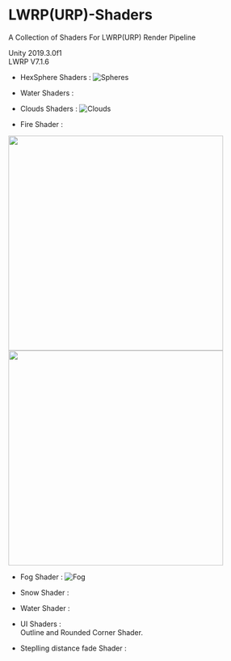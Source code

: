 # LWRP(URP)-Shaders
A Collection of Shaders For LWRP(URP) Render Pipeline

Unity 2019.3.0f1<br>
LWRP V7.1.6

- HexSphere Shaders :
![Spheres](Assets/Preview/spheres.PNG)

- Water Shaders :

- Clouds Shaders :
![Clouds](Assets/Preview/Clouds.PNG)

- Fire Shader :<br>
<p float="left">
  <img src="Assets/Preview/gifFire480p.gif" width="425" />
  <img src="Assets/Preview/blueFire.gif" width="425" /> 
</p>

- Fog Shader :
![Fog](Assets/Preview/Fog.PNG)

- Snow Shader :

- Water Shader :

- UI Shaders :<br>
	 Outline and Rounded Corner Shader.

- Steplling distance fade Shader :